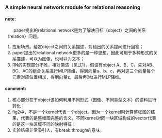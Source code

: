 ### A simple neural network module for relational reasoning 

#### note:
&emsp;&emsp;paper提出的relational network是为了解决目标（object）之间的关系（relation）问题。

1. 应用场景。给定object之间的关系描述，对给出的关系提问进行回答；
2. paper提出的relational network更多的是一种思想，因此可用于多种形式的关系描述，可以为图像，也可以为文本；
3. RN的实现部分不难，相对简洁（见式1），假设有object A、B、C，先对AB、BC、AC的组合关系进行MLP降维，得到向量a、b、c，再对这三个向量每个元素对应位置相加，得到向量z，最后再对z进行MLP降维。

#### comment:
1. 核心部分在于object该如何利用不同形式（图像、不同类型文本）的语料进行转化；
2. fig2中，不是一个kernel代表一个object。因为一个kernel时计算整张图的结果，代表的是整幅图完整的含义，不同kernel对同一块区域构成的vector代表的是这一块区域不同的映射特征；
3. 实验结果非常吸引人，有break through的意味。
